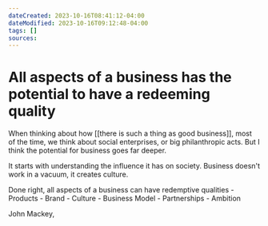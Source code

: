 ```yaml
---
dateCreated: 2023-10-16T08:41:12-04:00
dateModified: 2023-10-16T09:12:48-04:00
tags: []
sources: 
---
```


# All aspects of a business has the potential to have a redeeming quality

When thinking about how [[there is such a thing as good business]], most of the time, we think about social enterprises, or big philanthropic acts. But I think the potential for business goes far deeper.

It starts with understanding the influence it has on society. Business doesn't work in a vacuum, it creates culture. 


Done right, all aspects of a business can have redemptive qualities
	- Products
	- Brand
	- Culture
	- Business Model
	- Partnerships
	- Ambition

John Mackey,